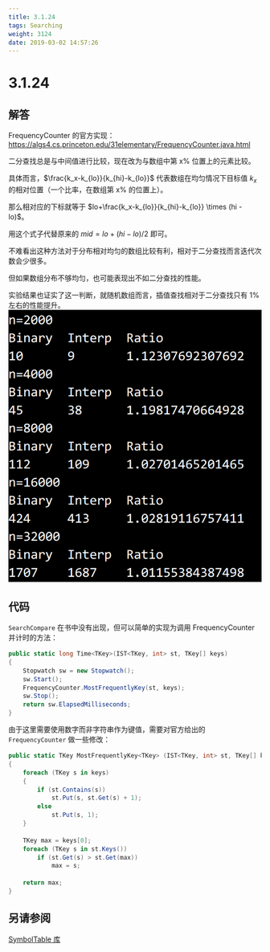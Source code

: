 ```yaml
---
title: 3.1.24
tags: Searching
weight: 3124
date: 2019-03-02 14:57:26
---
```


# 3.1.24


## 解答

FrequencyCounter 的官方实现：<https://algs4.cs.princeton.edu/31elementary/FrequencyCounter.java.html>

二分查找总是与中间值进行比较，现在改为与数组中第 x% 位置上的元素比较。

具体而言，$\frac{k_x-k_{lo}}{k_{hi}-k_{lo}}$ 代表数组在均匀情况下目标值 $k_x$ 的相对位置（一个比率，在数组第 x% 的位置上）。

那么相对应的下标就等于 $lo+\frac{k_x-k_{lo}}{k_{hi}-k_{lo}} \times (hi - lo)$。

用这个式子代替原来的 $mid=lo + (hi-lo)/2$ 即可。

不难看出这种方法对于分布相对均匀的数组比较有利，相对于二分查找而言迭代次数会少很多。

但如果数组分布不够均匀，也可能表现出不如二分查找的性能。

实验结果也证实了这一判断，就随机数组而言，插值查找相对于二分查找只有 1% 左右的性能提升。
![](/resources/3-1-24/1.png)

## 代码

`SearchCompare` 在书中没有出现，但可以简单的实现为调用 FrequencyCounter 并计时的方法：

```csharp
public static long Time<TKey>(IST<TKey, int> st, TKey[] keys)
{
    Stopwatch sw = new Stopwatch();
    sw.Start();
    FrequencyCounter.MostFrequentlyKey(st, keys);
    sw.Stop();
    return sw.ElapsedMilliseconds;
}
```

由于这里需要使用数字而非字符串作为键值，需要对官方给出的 `FrequencyCounter` 做一些修改：

```csharp
public static TKey MostFrequentlyKey<TKey> (IST<TKey, int> st, TKey[] keys)
{
    foreach (TKey s in keys)
    {
        if (st.Contains(s))
            st.Put(s, st.Get(s) + 1);
        else
            st.Put(s, 1);
    }

    TKey max = keys[0];
    foreach (TKey s in st.Keys())
        if (st.Get(s) > st.Get(max))
            max = s;

    return max;
}
```

## 另请参阅

[SymbolTable 库](https://github.com/ikesnowy/Algorithms-4th-Edition-in-Csharp/tree/master/3%20Searching/3.1/SymbolTable)

